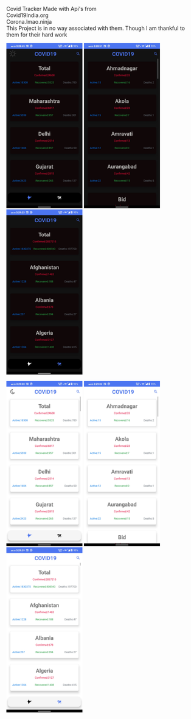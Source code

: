 Covid Tracker Made with Api's from <br/>
Covid19India.org<br/>
Corona.lmao.ninja<br/>
This Project is in no way associated with them. Though I am thankful to them for their hard work<br/>
<p>
  <img src="https://github.com/captain-nemo1/CovidTrackerApp/blob/master/AppPhotos/dark1.jpg" width="200" title="hover text">
  <img src="https://github.com/captain-nemo1/CovidTrackerApp/blob/master/AppPhotos/dark2.jpg" width="200">
  <img src="https://github.com/captain-nemo1/CovidTrackerApp/blob/master/AppPhotos/dark3.jpg" width="200">  
</p>
<p>
  <img src="https://github.com/captain-nemo1/CovidTrackerApp/blob/master/AppPhotos/light1.jpg" width="200" title="hover text">
  <img src="https://github.com/captain-nemo1/CovidTrackerApp/blob/master/AppPhotos/light2.jpg" width="200">
  <img src="https://github.com/captain-nemo1/CovidTrackerApp/blob/master/AppPhotos/light3.jpg" width="200">  
</p>
